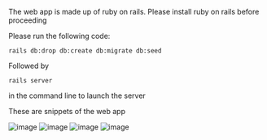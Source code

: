 The web app is made up of ruby on rails. Please install ruby on rails before proceeding

Please run the following code:
```
rails db:drop db:create db:migrate db:seed
```
Followed by

```
rails server
```
in the command line to launch the server

These are snippets of the web app

![image](https://user-images.githubusercontent.com/79894200/150002574-e67fbf3f-5e2c-4ba2-b624-81499fc22f1f.png)
![image](https://user-images.githubusercontent.com/79894200/150002639-70ed953e-f04f-43e5-9182-6f982ead8e7f.png)
![image](https://user-images.githubusercontent.com/79894200/150002753-abbd68e8-9249-45d7-b8d9-6160a2624d04.png)
![image](https://user-images.githubusercontent.com/79894200/150002822-23520a0a-340b-4081-bb10-db09b8eceb0f.png)

